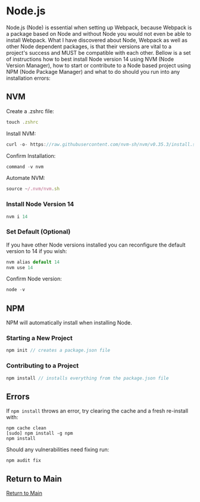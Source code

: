 # Node.js
Node.js (Node) is essential when setting up Webpack, because Webpack is a package based on Node and without Node you would not even be able to install Webpack. What I have discovered about Node, Webpack as well as other Node dependent packages, is that their versions are vital to a project's success and MUST be compatible with each other. Bellow is a set of instructions how to best install Node version 14 using NVM (Node Version Manager), how to start or contribute to a Node based project using NPM (Node Package Manager) and what to do should you run into any installation errors:

## NVM
Create a .zshrc file:
```js
touch .zshrc
```
Install NVM:
```js
curl -o- https://raw.githubusercontent.com/nvm-sh/nvm/v0.35.3/install.sh | bash
```
Confirm Installation:
```js
command -v nvm
```
Automate NVM:
```js
source ~/.nvm/nvm.sh
```

### Install Node Version 14
```js
nvm i 14
```

### Set Default (Optional)
If you have other Node versions installed you can reconfigure the default version to 14 if you wish:
```js
nvm alias default 14
nvm use 14
```
Confirm Node version:
```js
node -v
```

## NPM
NPM will automatically install when installing Node.</br>
### Starting a New Project
```js
npm init // creates a package.json file
```

### Contributing to a Project
```js
npm install // installs everything from the package.json file
```

## Errors
If `npm install` throws an error, try clearing the cache and a fresh re-install with:
```
npm cache clean 
[sudo] npm install -g npm 
npm install
```
Should any vulnerabilities need fixing run:
```
npm audit fix
```

## Return to Main
[Return to Main](https://github.com/michihodges/webpack-basics)
